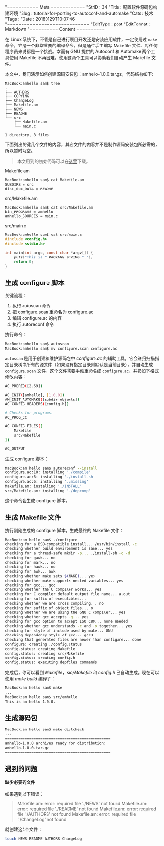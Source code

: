 "=========== Meta ============
"StrID : 34
"Title : 配置软件源码包构建环境
"Slug  : tutorial-for-porting-to-autoconf-and-automake
"Cats  : 技术
"Tags  : 
"Date  : 20180129T10:07:46
"=============================
"EditType   : post
"EditFormat : Markdown
"========== Content ==========
 
在 Linux 系统下，不管是自己进行项目开发还是安装应用软件，一定使用过 `make` 命令，它是一个非常重要的编译命令。但是通过手工编写 Makefile 文件，对任何程序员来说都是一个挑战。幸而有 GNU 提供的 Autoconf 和 Automake 两个工具使用 Makefile 不再困难，使用这两个工具可以协助我们自动产生 Makefile 文件。

<!--more-->

本文中，我们演示如何创建源码安装包：amhello-1.0.0.tar.gz，代码结构如下:

```
MacBook:amhello sam$ tree
.
├── AUTHORS
├── COPYING
├── ChangeLog
├── Makefile.am
├── NEWS
├── README
└── src
    ├── Makefile.am
    └── main.c

1 directory, 8 files
```

下面列出关键几个文件的内容，其它文件的内容并不是制作源码安装包所必需的，所以暂时为空。

> 本文用到的初始代码可以在[这里](https://github.com/vimkoo/AMHello)下载。

Makefile.am

```sh
MacBook:amhello sam$ cat Makefile.am
SUBDIRS = src
dist_doc_DATA = README
```

src/Makefile.am

```sh
MacBook:amhello sam$ cat src/Makefile.am
bin_PROGRAMS = amhello
amhello_SOURCES = main.c
```

src/main.c

```c
MacBook:amhello sam$ cat src/main.c
#include <config.h>
#include <stdio.h>

int main(int argc, const char *argv[]) {
    puts("This is " PACKAGE_STRING ".");
	return 0;
}
```

## 生成 configure 脚本

关键流程：

1. 执行 autoscan 命令
2. 把 configure.scan 重命名为 configure.ac
3. 编辑 configure.ac 的内容
4. 执行 autoreconf 命令

执行命令：

```sh
MacBook:amhello sam$ autoscan
MacBook:amhello sam$ mv configure.scan configure.ac
```

`autoscan` 是用于创建和维护源码包中 *configure.ac* 的辅助工具，它会递归扫描指定目录树中所有的源文件（如果没有指定目录则默认是当前目录），并自动生成 `configure.scan` 文件，这个文件需要手动重命名成 `configure.ac`，并按如下格式修改内容：

```sh
AC_PREREQ([2.69])

AC_INIT([amhello], [1.0.0])
AM_INIT_AUTOMAKE([subdir-objects])
AC_CONFIG_HEADERS([config.h])

# Checks for programs.
AC_PROG_CC

AC_CONFIG_FILES([
	Makefile
	src/Makefile
])

AC_OUTPUT
```

生成 configure 脚本：

```sh
MacBook:am hello sam$ autoreconf --install
configure.ac:10: installing './compile'
configure.ac:6: installing './install-sh'
configure.ac:6: installing './missing'
Makefile.am: installing './INSTALL'
src/Makefile.am: installing './depcomp'
```

这个命令会生成 configure 脚本。

## 生成 Makefile 文件

执行刚刚生成的 configure 脚本，生成最终的 Makefile 文件：

```sh
MacBook:am hello sam$ ./configure
checking for a BSD-compatible install... /usr/bin/install -c
checking whether build environment is sane... yes
checking for a thread-safe mkdir -p... ./install-sh -c -d
checking for gawk... no
checking for mark... no
checking for hawk... no
checking for awk... awk
checking whether make sets $(MAKE)... yes
checking whether make supports nested variables... yes
checking for gcc... gcc
checking whether the C compiler works... yes
checking for C compiler default output file name... a.out
checking for suffix of executables...
checking whether we are cross compiling... no
checking for suffix of object files... o
checking whether we are using the GNU C compiler... yes
checking whether gcc accepts -g... yes
checking for gcc option to accept ISO C89... none needed
checking whether gcc understands -c and -o together... yes
checking for style of include used by make... GNU
checking dependency style of gcc... gcc3
checking that generated files are newer than configure... done
configure: creating ./config.status
config.status: creating Makefile
config.status: creating src/Makefile
config.status: creating config.h
config.status: executing depfiles commands
```

完成后，你可以看到 *Makefile*，*src/Makefile* 和 *config.h* 已自动生成。现在可以使用 *make build* 编译了：

```sh
MacBook:am hello sam$ make
...
MacBook:am hello sam$ src/amhello
This is am hello 1.0.0.
```

## 生成源码包

```sh
MacBook:am hello sam$ make distcheck
...
================================================
amhello-1.0.0 archives ready for distribution:
amhello-1.0.0.tar.gz
================================================
```


## 遇到的问题

#### 缺少必要的文件

如果遇到以下错误：

> Makefile.am: error: required file './NEWS' not found
> Makefile.am: error: required file './README' not found
> Makefile.am: error: required file './AUTHORS' not found
> Makefile.am: error: required file './ChangeLog' not found

就创建这4个文件：

```sh
touch NEWS README AUTHORS ChangeLog
```

